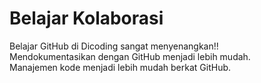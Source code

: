 # Belajar Kolaborasi
Belajar GitHub di Dicoding sangat menyenangkan!! <br>
Mendokumentasikan dengan GitHub menjadi lebih mudah. <br>
Manajemen kode menjadi lebih mudah berkat GitHub.
